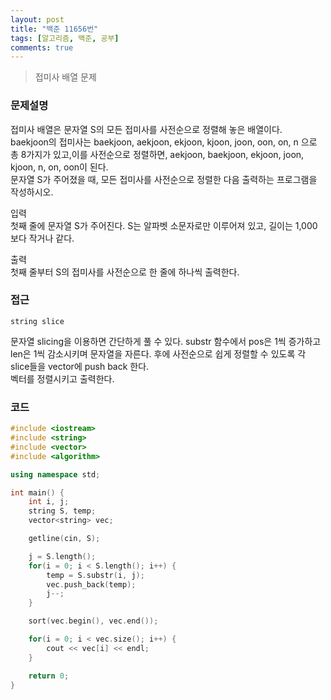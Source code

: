 ```yaml
---
layout: post
title: "백준 11656번"
tags: [알고리즘, 백준, 공부]
comments: true
---
```


> 접미사 배열 문제  

### 문제설명  
접미사 배열은 문자열 S의 모든 접미사를 사전순으로 정렬해 놓은 배열이다.  
baekjoon의 접미사는 baekjoon, aekjoon, ekjoon, kjoon, joon, oon, on, n 으로 총 8가지가 있고,이를 사전순으로 정렬하면, aekjoon, baekjoon, ekjoon, joon, kjoon, n, on, oon이 된다.  
문자열 S가 주어졌을 때, 모든 접미사를 사전순으로 정렬한 다음 출력하는 프로그램을 작성하시오.  

입력  
첫째 줄에 문자열 S가 주어진다. S는 알파벳 소문자로만 이루어져 있고, 길이는 1,000보다 작거나 같다.  

출력  
첫째 줄부터 S의 접미사를 사전순으로 한 줄에 하나씩 출력한다.  

### 접근  
`string slice`  

문자열 slicing을 이용하면 간단하게 풀 수 있다. substr 함수에서 pos은 1씩 증가하고 len은 1씩 감소시키며 문자열을 자른다. 후에 사전순으로 쉽게 정렬할 수 있도록 각 slice들을 vector에 push back 한다.  
벡터를 정렬시키고 출력한다.  

### 코드  
~~~c++
#include <iostream>
#include <string>
#include <vector>
#include <algorithm>

using namespace std;

int main() {
    int i, j;
    string S, temp;
    vector<string> vec;

    getline(cin, S);

    j = S.length();
    for(i = 0; i < S.length(); i++) {
        temp = S.substr(i, j);
        vec.push_back(temp);
        j--;
    }

    sort(vec.begin(), vec.end());

    for(i = 0; i < vec.size(); i++) {
        cout << vec[i] << endl;
    }

    return 0;
}
~~~